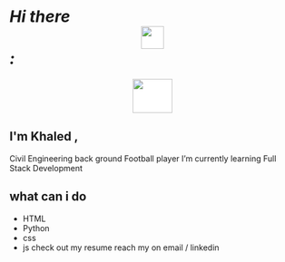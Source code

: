 # *Hi there* <img style="display: block;-webkit-user-select: none;margin: auto;background-color: hsl(100, 100%, 100%) ;" src="https://user-images.githubusercontent.com/42378118/110234147-e3259600-7f4e-11eb-95be-0c4047144dea.gif" width="40" height="40"> *:*


<img style="display: block;-webkit-user-select: none;margin: auto;background-color: hsl(100, 100%, 100%) ;" src="https://cdn.dribbble.com/users/570218/screenshots/2218178/media/2da067d11597bbdd601a47d36dcde37a.gif" width="70" height="60"> 


## I'm Khaled , 
Civil Engineering back ground 
Football player 
I’m currently learning Full Stack Development

## what can i do
- HTML 
- Python
- css  
- js 
check out my resume 
reach my on email / linkedin 
